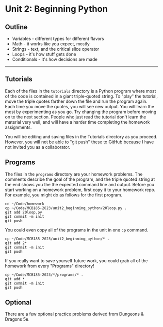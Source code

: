 Unit 2: Beginning Python
========================

## Outline ##

+ Variables - different types for different flavors
+ Math - it works like you expect, mostly
+ Strings - text, and the critical slice operator
+ Loops - it's how stuff gets done
+ Conditionals - it's how decisions are made

------------------------------------------------------------------------------

## Tutorials ##

Each of the files in the `tutorials` directory is a Python program where most
of the code is contained in a giant triple-quoted string. To "play" the
tutorial, move the triple quotes farther down the file and run the program
again. Each time you move the quotes, you will see new output. You will learn
the most by experimenting as you go. Try changing the program before moving on
to the next section. People who just read the tutorial don't learn the material
very well, and will have a harder time completing the homework assignments.

You will be editing and saving files in the Tutorials directory as you proceed.
However, you will not be able to "git push" these to GitHub because I have not
invited you as a collaborator.

## Programs ##

The files in the `programs` directory are your homework problems. The comments
describe the goal of the program, and the triple quoted string at the end shows
you the the expected command line and output. Before you start working on a
homework problem, first copy it to your homework repo. For example, you might
do as follows for the first program.

```
cd ~/Code/homework
cp ~/Code/MCB185-2023/unit2_beginning_python/20loop.py .
git add 20loop.py
git commit -m init
git push
```

You could even copy all of the programs in the unit in one `cp` command.

```
cp ~/Code/MCB185-2023/unit2_beginning_python/* .
git add 2*
git commit -m init
git push
```

If you really want to save yourself future work, you could grab all of the
homework from every "Programs" directory!

```
cp ~/Code/MCB185-2023/*/programs/* .
git add *
git commit -m init
git push
```

## Optional ##

There are a few optional practice problems derived from Dungeons & Dragons 5e.

